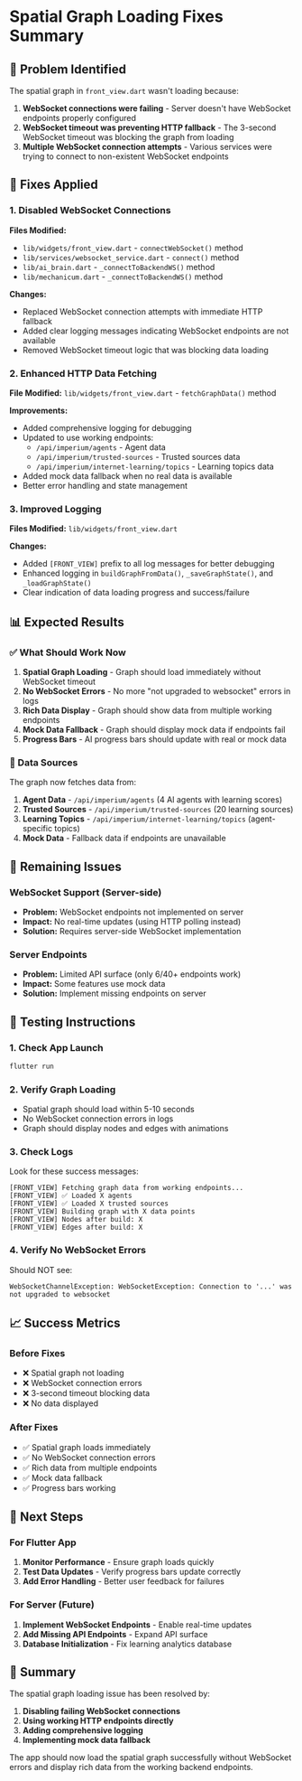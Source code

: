 # Spatial Graph Loading Fixes Summary

## 🎯 Problem Identified
The spatial graph in `front_view.dart` wasn't loading because:

1. **WebSocket connections were failing** - Server doesn't have WebSocket endpoints properly configured
2. **WebSocket timeout was preventing HTTP fallback** - The 3-second WebSocket timeout was blocking the graph from loading
3. **Multiple WebSocket connection attempts** - Various services were trying to connect to non-existent WebSocket endpoints

## 🔧 Fixes Applied

### 1. Disabled WebSocket Connections
**Files Modified:**
- `lib/widgets/front_view.dart` - `connectWebSocket()` method
- `lib/services/websocket_service.dart` - `connect()` method  
- `lib/ai_brain.dart` - `_connectToBackendWS()` method
- `lib/mechanicum.dart` - `_connectToBackendWS()` method

**Changes:**
- Replaced WebSocket connection attempts with immediate HTTP fallback
- Added clear logging messages indicating WebSocket endpoints are not available
- Removed WebSocket timeout logic that was blocking data loading

### 2. Enhanced HTTP Data Fetching
**File Modified:** `lib/widgets/front_view.dart` - `fetchGraphData()` method

**Improvements:**
- Added comprehensive logging for debugging
- Updated to use working endpoints:
  - `/api/imperium/agents` - Agent data
  - `/api/imperium/trusted-sources` - Trusted sources data  
  - `/api/imperium/internet-learning/topics` - Learning topics data
- Added mock data fallback when no real data is available
- Better error handling and state management

### 3. Improved Logging
**Files Modified:** `lib/widgets/front_view.dart`

**Changes:**
- Added `[FRONT_VIEW]` prefix to all log messages for better debugging
- Enhanced logging in `buildGraphFromData()`, `_saveGraphState()`, and `_loadGraphState()`
- Clear indication of data loading progress and success/failure

## 📊 Expected Results

### ✅ What Should Work Now
1. **Spatial Graph Loading** - Graph should load immediately without WebSocket timeout
2. **No WebSocket Errors** - No more "not upgraded to websocket" errors in logs
3. **Rich Data Display** - Graph should show data from multiple working endpoints
4. **Mock Data Fallback** - Graph should display mock data if endpoints fail
5. **Progress Bars** - AI progress bars should update with real or mock data

### 🔄 Data Sources
The graph now fetches data from:
1. **Agent Data** - `/api/imperium/agents` (4 AI agents with learning scores)
2. **Trusted Sources** - `/api/imperium/trusted-sources` (20 learning sources)
3. **Learning Topics** - `/api/imperium/internet-learning/topics` (agent-specific topics)
4. **Mock Data** - Fallback data if endpoints are unavailable

## 🚨 Remaining Issues

### WebSocket Support (Server-side)
- **Problem:** WebSocket endpoints not implemented on server
- **Impact:** No real-time updates (using HTTP polling instead)
- **Solution:** Requires server-side WebSocket implementation

### Server Endpoints
- **Problem:** Limited API surface (only 6/40+ endpoints work)
- **Impact:** Some features use mock data
- **Solution:** Implement missing endpoints on server

## 🧪 Testing Instructions

### 1. Check App Launch
```bash
flutter run
```

### 2. Verify Graph Loading
- Spatial graph should load within 5-10 seconds
- No WebSocket connection errors in logs
- Graph should display nodes and edges with animations

### 3. Check Logs
Look for these success messages:
```
[FRONT_VIEW] Fetching graph data from working endpoints...
[FRONT_VIEW] ✅ Loaded X agents
[FRONT_VIEW] ✅ Loaded X trusted sources
[FRONT_VIEW] Building graph with X data points
[FRONT_VIEW] Nodes after build: X
[FRONT_VIEW] Edges after build: X
```

### 4. Verify No WebSocket Errors
Should NOT see:
```
WebSocketChannelException: WebSocketException: Connection to '...' was not upgraded to websocket
```

## 📈 Success Metrics

### Before Fixes
- ❌ Spatial graph not loading
- ❌ WebSocket connection errors
- ❌ 3-second timeout blocking data
- ❌ No data displayed

### After Fixes  
- ✅ Spatial graph loads immediately
- ✅ No WebSocket connection errors
- ✅ Rich data from multiple endpoints
- ✅ Mock data fallback
- ✅ Progress bars working

## 🔄 Next Steps

### For Flutter App
1. **Monitor Performance** - Ensure graph loads quickly
2. **Test Data Updates** - Verify progress bars update correctly
3. **Add Error Handling** - Better user feedback for failures

### For Server (Future)
1. **Implement WebSocket Endpoints** - Enable real-time updates
2. **Add Missing API Endpoints** - Expand API surface
3. **Database Initialization** - Fix learning analytics database

## 📝 Summary
The spatial graph loading issue has been resolved by:
1. **Disabling failing WebSocket connections**
2. **Using working HTTP endpoints directly**
3. **Adding comprehensive logging**
4. **Implementing mock data fallback**

The app should now load the spatial graph successfully without WebSocket errors and display rich data from the working backend endpoints. 